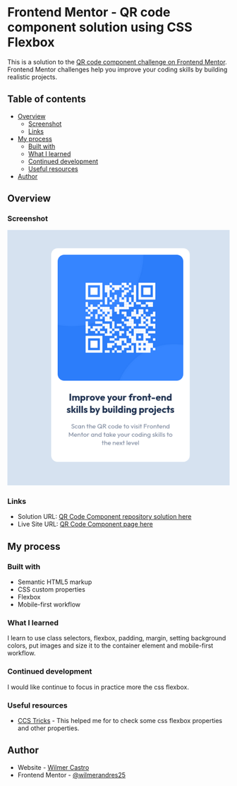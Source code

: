 # Frontend Mentor - QR code component solution using CSS Flexbox

This is a solution to the [QR code component challenge on Frontend Mentor](https://www.frontendmentor.io/challenges/qr-code-component-iux_sIO_H). Frontend Mentor challenges help you improve your coding skills by building realistic projects. 

## Table of contents

- [Overview](#overview)
  - [Screenshot](#screenshot)
  - [Links](#links)
- [My process](#my-process)
  - [Built with](#built-with)
  - [What I learned](#what-i-learned)
  - [Continued development](#continued-development)
  - [Useful resources](#useful-resources)
- [Author](#author)

## Overview

### Screenshot

![QR Code Component](/design/solution-design.png)

### Links

- Solution URL: [QR Code Component repository solution here](https://github.com/wilmerandres25/qr-code-component)
- Live Site URL: [QR Code Component page here](https://wilmerandres25.github.io/qr-code-component/)

## My process

### Built with

- Semantic HTML5 markup
- CSS custom properties
- Flexbox
- Mobile-first workflow

### What I learned

I learn to use class selectors, flexbox, padding, margin, setting background colors, put images and size it to the container element and mobile-first workflow.

### Continued development

I would like continue to focus in practice more the css flexbox. 

### Useful resources

- [CCS Tricks](https://css-tricks.com/) - This helped me for to check some css flexbox properties and other properties.

## Author

- Website - [Wilmer Castro](https://www.your-site.com)
- Frontend Mentor - [@wilmerandres25](https://www.frontendmentor.io/profile/wilmerandres25)

